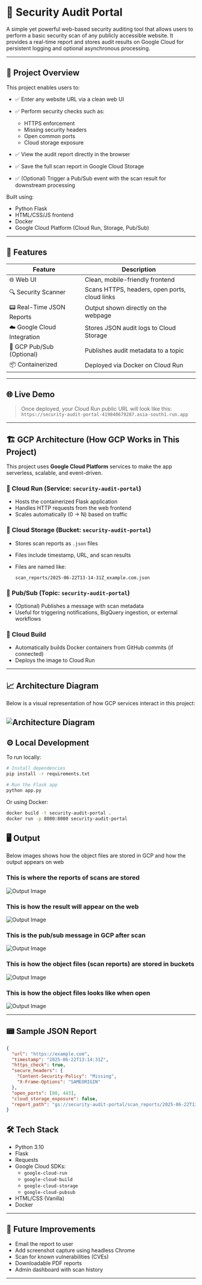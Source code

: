 # 🔐 Security Audit Portal

A simple yet powerful web-based security auditing tool that allows users to perform a basic security scan of any publicly accessible website. It provides a real-time report and stores audit results on Google Cloud for persistent logging and optional asynchronous processing.

---

## 📌 Project Overview

This project enables users to:

* ✅ Enter any website URL via a clean web UI
* ✅ Perform security checks such as:

  * HTTPS enforcement
  * Missing security headers
  * Open common ports
  * Cloud storage exposure
* ✅ View the audit report directly in the browser
* ✅ Save the full scan report in Google Cloud Storage
* ✅ (Optional) Trigger a Pub/Sub event with the scan result for downstream processing

Built using:

* Python Flask
* HTML/CSS/JS frontend
* Docker
* Google Cloud Platform (Cloud Run, Storage, Pub/Sub)

---

## 🚀 Features

| Feature                     | Description                                   |
| --------------------------- | --------------------------------------------- |
| 🌐 Web UI                   | Clean, mobile-friendly frontend               |
| 🔍 Security Scanner         | Scans HTTPS, headers, open ports, cloud links |
| 📟 Real-Time JSON Reports   | Output shown directly on the webpage          |
| ☁️ Google Cloud Integration | Stores JSON audit logs to Cloud Storage       |
| 📩 GCP Pub/Sub (Optional)   | Publishes audit metadata to a topic           |
| 📦 Containerized            | Deployed via Docker on Cloud Run              |

---

## 🌐 Live Demo

> Once deployed, your Cloud Run public URL will look like this:
> `https://security-audit-portal-419840679287.asia-south1.run.app`

---

## 🏗️ GCP Architecture (How GCP Works in This Project)

This project uses **Google Cloud Platform** services to make the app serverless, scalable, and event-driven.

### 🔹 Cloud Run (Service: `security-audit-portal`)

* Hosts the containerized Flask application
* Handles HTTP requests from the web frontend
* Scales automatically (0 → N) based on traffic

### 🔹 Cloud Storage (Bucket: `security-audit-portal`)

* Stores scan reports as `.json` files
* Files include timestamp, URL, and scan results
* Files are named like:

  ```
  scan_reports/2025-06-22T13-14-31Z_example.com.json
  ```

### 🔹 Pub/Sub (Topic: `security-audit-portal`)

* (Optional) Publishes a message with scan metadata
* Useful for triggering notifications, BigQuery ingestion, or external workflows

### 🔹 Cloud Build

* Automatically builds Docker containers from GitHub commits (if connected)
* Deploys the image to Cloud Run

---

## 📈 Architecture Diagram

Below is a visual representation of how GCP services interact in this project:


![Architecture Diagram](assets/image.png)
---

## ⚙️ Local Development

To run locally:

```bash
# Install dependencies
pip install -r requirements.txt

# Run the Flask app
python app.py
```

Or using Docker:

```bash
docker build -t security-audit-portal .
docker run -p 8080:8080 security-audit-portal
```

## 🖥️ Output

Below images shows how the object files are stored in GCP and how the output appears on web 

### This is where the reports of scans are stored
![Output Image](assets/output1.png)

### This is how the result will appear on the web
![Output Image](assets/output2.png)

### This is the pub/sub message in GCP after scan
![Output Image](assets/output3.png)

### This is how the object files (scan reports) are stored in buckets
![Output Image](assets/output4.png)

### This is how the object files looks like when open
![Output Image](assets/output5.png)

---

## 📟 Sample JSON Report

```json
{
  "url": "https://example.com",
  "timestamp": "2025-06-22T13:14:31Z",
  "https_check": true,
  "secure_headers": {
    "Content-Security-Policy": "Missing",
    "X-Frame-Options": "SAMEORIGIN"
  },
  "open_ports": [80, 443],
  "cloud_storage_exposure": false,
  "report_path": "gs://security-audit-portal/scan_reports/2025-06-22T13-14-31Z_example.com.json"
}
```

## 🛠️ Tech Stack

* Python 3.10
* Flask
* Requests
* Google Cloud SDKs:
  * `google-cloud-run`
  * `google-cloud-build`
  * `google-cloud-storage`
  * `google-cloud-pubsub`
* HTML/CSS (Vanilla)
* Docker

---

## 🧪 Future Improvements

* Email the report to user
* Add screenshot capture using headless Chrome
* Scan for known vulnerabilities (CVEs)
* Downloadable PDF reports
* Admin dashboard with scan history

---
